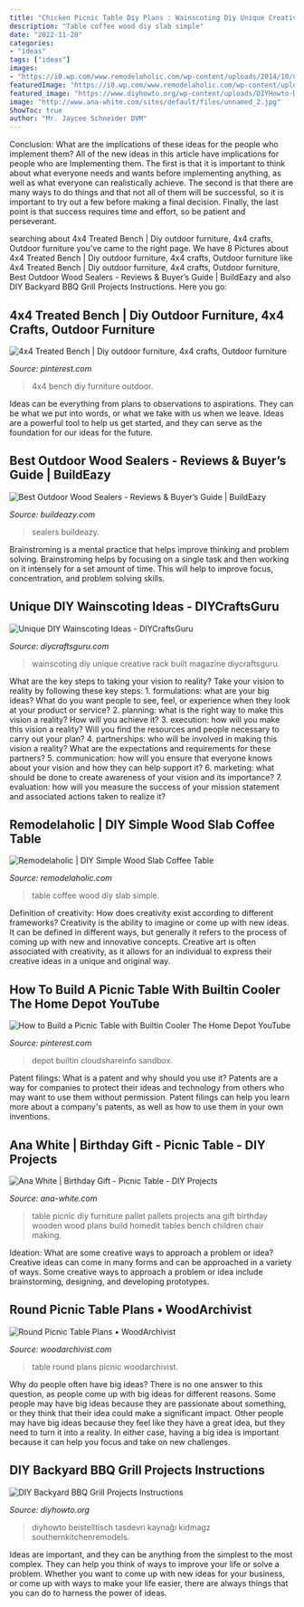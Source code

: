 ```yaml
---
title: "Chicken Picnic Table Diy Plans : Wainscoting Diy Unique Creative Rack Built Magazine Diycraftsguru"
description: "Table coffee wood diy slab simple"
date: "2022-11-28"
categories:
- "ideas"
tags: ["ideas"]
images:
- "https://i0.wp.com/www.remodelaholic.com/wp-content/uploads/2014/10/CoffeeTableBuild1.jpg?fit=2347%2C1632&amp;ssl=1"
featuredImage: "https://i0.wp.com/www.remodelaholic.com/wp-content/uploads/2014/10/CoffeeTableBuild1.jpg?fit=2347%2C1632&amp;ssl=1"
featured_image: "https://www.diyhowto.org/wp-content/uploads/DIYHowto-DIY-Backyard-Grill-Projects-08-521x1024.jpg"
image: "http://www.ana-white.com/sites/default/files/unnamed_2.jpg"
ShowToc: true
author: "Mr. Jaycee Schneider DVM"
---
```



Conclusion: What are the implications of these ideas for the people who implement them?
All of the new ideas in this article have implications for people who are Implementing them. The first is that it is important to think about what everyone needs and wants before implementing anything, as well as what everyone can realistically achieve. The second is that there are many ways to do things and that not all of them will be successful, so it is important to try out a few before making a final decision. Finally, the last point is that success requires time and effort, so be patient and perseverant.

	

		
searching about 4x4 Treated Bench | Diy outdoor furniture, 4x4 crafts, Outdoor furniture you've came to the right page. We have 8 Pictures about 4x4 Treated Bench | Diy outdoor furniture, 4x4 crafts, Outdoor furniture like 4x4 Treated Bench | Diy outdoor furniture, 4x4 crafts, Outdoor furniture, Best Outdoor Wood Sealers - Reviews &amp; Buyer’s Guide | BuildEazy and also DIY Backyard BBQ Grill Projects Instructions. Here you go:
		
    
## 4x4 Treated Bench | Diy Outdoor Furniture, 4x4 Crafts, Outdoor Furniture

<img loading=lazy src="https://i.pinimg.com/736x/5b/0c/21/5b0c2177b928a1e3ddfbe28dd3d73c29--x-benches.jpg" onerror="this.onerror=null;this.src='https://tse3.mm.bing.net/th?id=OIP.jVR93tjQijr4OCTRsm_flgHaJ3&amp;pid=15.1';" alt="4x4 Treated Bench | Diy outdoor furniture, 4x4 crafts, Outdoor furniture">

_Source: pinterest.com_

>4x4 bench diy furniture outdoor. 

	

Ideas can be everything from plans to observations to aspirations. They can be what we put into words, or what we take with us when we leave. Ideas are a powerful tool to help us get started, and they can serve as the foundation for our ideas for the future.

    
## Best Outdoor Wood Sealers - Reviews &amp; Buyer’s Guide | BuildEazy

<img loading=lazy src="https://www.buildeazy.com/wp-content/uploads/outdoor-wood-sealers.jpg" onerror="this.onerror=null;this.src='https://tse2.mm.bing.net/th?id=OIP.LwkM0c6hXeSFfJtHHahpFwHaE8&amp;pid=15.1';" alt="Best Outdoor Wood Sealers - Reviews &amp; Buyer’s Guide | BuildEazy">

_Source: buildeazy.com_

>sealers buildeazy. 

	

Brainstroming is a mental practice that helps improve thinking and problem solving. Brainstroming helps by focusing on a single task and then working on it intensely for a set amount of time. This will help to improve focus, concentration, and problem solving skills.

    
## Unique DIY Wainscoting Ideas - DIYCraftsGuru

<img loading=lazy src="https://www.diycraftsguru.com/wp-content/uploads/2019/04/Creative-DIY-Wainscoting-Ideas-14.jpg" onerror="this.onerror=null;this.src='https://tse3.mm.bing.net/th?id=OIP.oR3c9L8jTMwEW4h5kvMzMQHaJ4&amp;pid=15.1';" alt="Unique DIY Wainscoting Ideas - DIYCraftsGuru">

_Source: diycraftsguru.com_

>wainscoting diy unique creative rack built magazine diycraftsguru. 

	

What are the key steps to taking your vision to reality?
Take your vision to reality by following these key steps: 1. formulations: what are your big ideas? What do you want people to see, feel, or experience when they look at your product or service? 2. planning: what is the right way to make this vision a reality? How will you achieve it? 3. execution: how will you make this vision a reality? Will you find the resources and people necessary to carry out your plan? 4. partnerships: who will be involved in making this vision a reality? What are the expectations and requirements for these partners? 5. communication: how will you ensure that everyone knows about your vision and how they can help support it? 6. marketing: what should be done to create awareness of your vision and its importance? 7. evaluation: how will you measure the success of your mission statement and associated actions taken to realize it?

    
## Remodelaholic | DIY Simple Wood Slab Coffee Table

<img loading=lazy src="https://i0.wp.com/www.remodelaholic.com/wp-content/uploads/2014/10/CoffeeTableBuild1.jpg?fit=2347%2C1632&amp;ssl=1" onerror="this.onerror=null;this.src='https://tse2.mm.bing.net/th?id=OIP.haFaV3fY3FpeyWvRIjEDfgHaFJ&amp;pid=15.1';" alt="Remodelaholic | DIY Simple Wood Slab Coffee Table">

_Source: remodelaholic.com_

>table coffee wood diy slab simple. 

	

Definition of creativity: How does creativity exist according to different frameworks?
Creativity is the ability to imagine or come up with new ideas. It can be defined in different ways, but generally it refers to the process of coming up with new and innovative concepts. Creative art is often associated with creativity, as it allows for an individual to express their creative ideas in a unique and original way.

    
## How To Build A Picnic Table With Builtin Cooler The Home Depot YouTube

<img loading=lazy src="https://i.pinimg.com/736x/60/af/a4/60afa46f282bcbe657b29d6561023838.jpg" onerror="this.onerror=null;this.src='https://tse1.mm.bing.net/th?id=OIP.C_4ham-hHdqm8HnM6FZTvAHaEK&amp;pid=15.1';" alt="How to Build a Picnic Table with Builtin Cooler The Home Depot YouTube">

_Source: pinterest.com_

>depot builtin cloudshareinfo sandbox. 

	

Patent filings: What is a patent and why should you use it?
Patents are a way for companies to protect their ideas and technology from others who may want to use them without permission. Patent filings can help you learn more about a company's patents, as well as how to use them in your own inventions.

    
## Ana White | Birthday Gift - Picnic Table - DIY Projects

<img loading=lazy src="http://www.ana-white.com/sites/default/files/unnamed_2.jpg" onerror="this.onerror=null;this.src='https://tse1.mm.bing.net/th?id=OIP.Dvh4s-GycIlY6hAupePCZgHaJ3&amp;pid=15.1';" alt="Ana White | Birthday Gift - Picnic Table - DIY Projects">

_Source: ana-white.com_

>table picnic diy furniture pallet pallets projects ana gift birthday wooden wood plans build homedit tables bench children chair making. 

	

Ideation: What are some creative ways to approach a problem or idea?
Creative ideas can come in many forms and can be approached in a variety of ways. Some creative ways to approach a problem or idea include brainstorming, designing, and developing prototypes.

    
## Round Picnic Table Plans • WoodArchivist

<img loading=lazy src="http://woodarchivist.com/wp-content/uploads/2017/06/3683-Round-Picnic-Table-Plans-5.jpg" onerror="this.onerror=null;this.src='https://tse3.mm.bing.net/th?id=OIP.WqfRtixxF65qcPbOvkz49gHaJc&amp;pid=15.1';" alt="Round Picnic Table Plans • WoodArchivist">

_Source: woodarchivist.com_

>table round plans picnic woodarchivist. 

	

Why do people often have big ideas?
There is no one answer to this question, as people come up with big ideas for different reasons. Some people may have big ideas because they are passionate about something, or they think that their idea could make a significant impact. Other people may have big ideas because they feel like they have a great idea, but they need to turn it into a reality. In either case, having a big idea is important because it can help you focus and take on new challenges.

    
## DIY Backyard BBQ Grill Projects Instructions

<img loading=lazy src="https://www.diyhowto.org/wp-content/uploads/DIYHowto-DIY-Backyard-Grill-Projects-08-521x1024.jpg" onerror="this.onerror=null;this.src='https://tse2.mm.bing.net/th?id=OIP.fL4iWXXamM9X0AAro2xTwQHaOj&amp;pid=15.1';" alt="DIY Backyard BBQ Grill Projects Instructions">

_Source: diyhowto.org_

>diyhowto beistelltisch tasdevri kaynağı kidmagz southernkitchenremodels. 

	

Ideas are important, and they can be anything from the simplest to the most complex. They can help you think of ways to improve your life or solve a problem. Whether you want to come up with new ideas for your business, or come up with ways to make your life easier, there are always things that you can do to harness the power of ideas.

